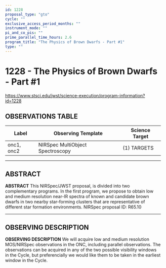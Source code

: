 ```yaml
---
id: 1228
proposal_type: "gto"
cycle: ""
exclusive_access_period_months: ""
instrument_mode: ""
pi_and_co_pis: ""
prime_parallel_time_hours: 2.6
program_title: "The Physics of Brown Dwarfs - Part #1"
type: ""
---
```

# 1228 - The Physics of Brown Dwarfs - Part #1
https://www.stsci.edu/jwst/science-execution/program-information?id=1228
## OBSERVATIONS TABLE
| Label      | Observing Template            | Science Target |
|------------|-------------------------------|----------------|
| onc1, onc2 | NIRSpec MultiObject Spectroscopy | (1) TARGETS    |

---

## ABSTRACT

**ABSTRACT**
This NIRSpec/JWST proposal, is divided into two complementary programs. In the first program, we propose to obtain low and medium resolution near-IR spectra of known and candidate brown dwarfs in two nearby star-forming clusters that are representative of different star formation environments.
NIRSpec proposal ID: R65.10

---

## OBSERVING DESCRIPTION

**OBSERVING DESCRIPTION**
We will acquire low and medium resolution MOS/NIRSpec observations in the ONC, including parallel observations.
The observations can be acquired in any of the two possible visibility windows in the Cycle, but preferencially we would like them to be taken in the earliest window in the Cycle.